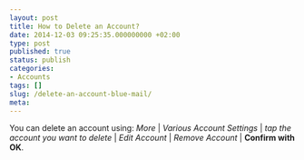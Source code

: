 ```yaml
---
layout: post
title: How to Delete an Account?
date: 2014-12-03 09:25:35.000000000 +02:00
type: post
published: true
status: publish
categories:
- Accounts
tags: []
slug: /delete-an-account-blue-mail/
meta:
---
```

You can delete an account using: *More* \| *Various Account Settings* \| *tap the account you want to delete* \| *Edit Account* \| *Remove Account* \| **Confirm with OK**.